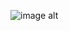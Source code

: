 ![image alt](https://github.com/ccccccce454545rew/cccccce454545rew/blob/708baa000bb428ed73d7601d1c7c0140569a2e49/tumblr_117fceff48f35cf8bd51ec12ae367dde_afd762ae_500.png)

<!--
**ccccccce454545rew/ccccccce454545rew** is a ✨ _special_ ✨ repository because its `README.md` (this file) appears on your GitHub profile.

Here are some ideas to get you started:

- 🔭 I’m currently working on ...
- 🌱 I’m currently learning ...
- 👯 I’m looking to collaborate on ...
- 🤔 I’m looking for help with ...
- 💬 Ask me about ...
- 📫 How to reach me: ...
- 😄 Pronouns: ...
- ⚡ Fun fact: ...
-->
